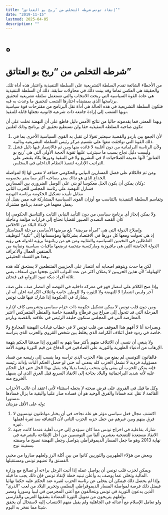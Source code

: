 ```yaml
---
title: "إنقاذ تونس شرطه التخلص من ‘ربح بو العتاتق’"
date: "2019-11-15"
lastmod: 2025-04-05
description: ""
---
```

# **ه**

# **شرطه التخلص من “ربح بو العتاتق”**

من الأخطاء الشائعة تقدم السلطة التشريعية على السلطة التنفيذية واعتبار هذه أداة تلك. والحقيقة هي العكس تماما وقد بينت ذلك في محاولات سابقة. ذلك ان السلطة التنفيذية هي عادة القوة السياسية التي ربحت الانتخاب والتي تستعمل سلطة تشريعية لتحقيق برنامجها الذي بمقتضاه اختارها الشعب لتحقيق ما وعدت به فيه.  
فتكون السلطة التشريعية في هذه الحالة هي أداة نقل البرنامج من مقترحات قوة سياسية نوبها الشعب إلى إرادة جامعة ذات شرعية قانونية تجعلها قابلة للتنفيذ.

وبهذا المعنى فما يقدمونه حاليا من نتائج الأمس دليل قاطع على أن النهضة تخلت على أن تكون صاحبة السلطة التنفيذية حقا ولن تستطيع تحقيق أي برنامج وذلك لعلتين:  
1. لأن الجمع بين باردو والقصبة سيعتبر تغولا لن تقبل به القوى السياسية الأخرى بما في ذلك القوة التي توافقت معها على تقسيم مركز رئيس السلطة التشريعية ونائبيه.  
2. ولأن الرئاسة البرلمانية من دون أغلبية لا فائدة منها ومن ثم فالانتصار فيها دليل فشل وليست دليل نجاح بسبب ما سيترتب عليها تقوية الحجة الأولى التي هي ‘ربح بو العتاتق’ لأنها عديمة الصلاحيات لا في التشريع ولا في التنفيذ ودورها يكاد يقتصر على التراتيب الإدارية لتنفيذ النظام الداخلي في المجلس.

ومن ثم فالكلام على فصل المسارين النيابي والحكومي حماقة لا معنى لها إلا لمواصلة الخداع الذي هو تذاك يضر بصاحبه أكثر مما يضر بخصومه.  
وكان يمكن أن يكون الحل معكوسا لو بني على الوصل الضروري بين المسارين:  
فتتنازل النهضة على رئاسة المجلس للحزب الثاني  
مقابل تأييده تشكيل الحكومة برئاسة النهضة  
وتقاسم السلطة التنفيذية بالتناسب مع أوزان القوى السياسية المشاركة فيه ممن يقبل أن يعمل معهما في خدمة برنامج مشترك.

ولا يمكن إنجاز أي برنامج سياسي من دون التأييد النيابي الثابت والتناسق الحكومي إذا كان القصد التصدي الصبور لقضايا تحتاج إلى قرارات مؤلمة وعاجلة  
لإنقاذ البلاد من الافلاس  
وإصلاح الدولة التي هي “امرأة مريضة” بلغ مرضها الأساسي مرحلة الميتاستاز  
إذ هي تحولت ومعها كل دورها في الاقتصاد بشركاتها ومؤسساتها إلى “تكية” لتوظيف العاطلين في النخبتين السياسية والنقابية ومن هو من زبائنهما برؤية للدولة هي رؤية الدولة الحاضنة التي هي مافيوزية وماركسية متخفية ترضعها مافيات سياسية ونقابية من الصنفين العمال والأعراف.  
وهذا هو الفساد الحقيقي.

لكن ما حدث ويتوهم اصحابه أنه انتصار على الحزيبين المتنطعين لا يستحق كله هذه ‘الهيلولة’ لأن هذين الحزيبين لا يمثلان أكثر من عدد النواب الذين نجحوا دون اسعاف يعني ثلاثة أفراد ديكة تقود الزوابع في فنجان.

وإذا صح الكلام على انتصار فهو في معركة داخلية في النهضة أي انتصار صف على صف آخر وليس انتصارا لا للنهضة ولا للثورة ولا للوطن خاصة وائتلاف الكرامة اعلن أنه لن يشارك في الحكومة إذا شارك فيها قلب تونس.

ومن دون قلب تونس لا يمكن تشكيل حكومة ذات حزام سياسي وتشريعي كاف لإدارة المرحلة التي قد تتحول إلى صراع بين قرطاج والقصبة خاصة والمنظر المتمركس اعتبر المعارضة التي في المجلس ستكون حليفة الرئيس في علاقته بالقصبة وباردو.

وبصراحة أنا لا أفهم هذا الموقف من قلب تونس لا في خطاب قيادات النهضة المخادع ولا خاصة في ردود فعل ائتلاف الكرامة الذي يخلط بين شخص القروي والحزب الذي يترأسه.

ولا ينبغي أن ننسى أن الائتلاف متهم بأكثر مما يتهم به القروي إذا صدقنا الحكم بتهمة الإرهاب من أدعياء الطهرية والثورية على الصادقين في الدفاع عن قيم الثورة وهوية الأمة.

فالقانون التونسي لم يمنع من بقاء الحزب الذي ترأسه وما ينسب إلى رئيسه من فساد مسؤولية فردية لا تشمل الحزب كله بمعنى أنه حتى لو حصل الحكم البات بإدانة رئيسه فإنه يمكن للحزب أن يبقى وأن ينتخب رئيسا بديلا وقد يقبل بهذا الحل حتى قبل الحكم عليه لأنه شديد البراجماتية والبلاد بحاجة إلى الانقاذ السريع قبل الغرق الذي لن يسهل الخروج منه.

وكل ما قيل في القروي على فرض صحته لا يجعله استثناء لأني اعتقد أن غالب الأحزاب القائمة لا تقل عنه فسادا والفرق الوحيد هو أن فساده صار علنيا والبقية ما يزال فسادها مستورا.  
وله على الأقل مزيتان:  
1. اكتشف مجال فعل سياسي مؤثر هو علة نجاحه في أن يختار مواطنون تونسيون لا فرق بينهم وبين غيرهم من جعل حزبه الحزب الثاني لأن اكتشافه سد ثغرة أهملها غيره.  
2. شارك بفاعلية في اخراج تونس مما كان سيؤدي إلى حرب أهلية عندما كانت جبهة الانقاذ مستعدة للتضحية بعشرين ألفا من التونسيين من أجل الإطاحة بالشرعية في نهاية 2013 وهو ما جعل المسار الديموقراطي يتواصل وجعل النهضة تصبح ما وصفته بسفينة نوح.

وبعض من هؤلاء الطهريين والثوريين كانوا من بين أكلة الرز ولعلهم صاروا من محبي الفستق ولا تعنيهم تونس ومستقبلها.

ويمكن لحزب قلب تونس أن يواصل عمله إذا أثبت الرجل براءته أو تصالح مع وزارة المالية وتخلى عما يوصف به وأعلن تبنيه خطة لإنقاذ تونس فإن ذلك يجب ما قبله.  
وإذا لم يحصل ذلك فيمكن أن يتخلى عن رئاسة الحزب لغيره عند الحكم عليه حكما نهائيا فيمثل ذلك فرصة لمواصلة المسار الديموقراطي السلمي وتحرير البلاد من لعب “الذري” الذين يدعون الثورية في تونس ويتحالفون مع أعتى المجرمين في ليبيا وسوريا ومصر ولعلهم يتربحون من تمويل الثورة المضادة بشقيها العربي والفارسي.  
ولو تعامل الإسلام مع أعدائه في الجاهلية ولم يقبل منهم الانتساب إليه لاستحال أن يحقق شيئا مما نفخر به اليوم.

###
